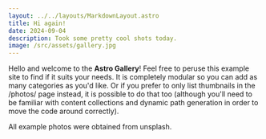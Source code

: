 ```yaml
---
layout: ../../layouts/MarkdownLayout.astro
title: Hi again!
date: 2024-09-04
description: Took some pretty cool shots today.
image: /src/assets/gallery.jpg
---
```


Hello and welcome to the **Astro Gallery**! Feel free to peruse this example site to find if it suits your needs. It is completely modular so you can add as many categories as you'd like. Or if you prefer to only list thumbnails in the /photos/ page instead, it is possible to do that too (although you'll need to be familiar with content collections and dynamic path generation in order to move the code around correctly).

All example photos were obtained from unsplash.
